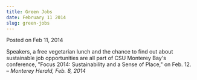 ```yaml
---
title: Green Jobs
date: February 11 2014
slug: green-jobs
---
```





<span class="date">Posted on Feb 11, 2014    </span>
<p>Speakers, a free vegetarian lunch and the chance to find out
about sustainable job opportunities are all part of CSU Monterey
Bay&apos;s conference, &quot;Focus 2014: Sustainability and a Sense of
Place,&quot; on Feb. 12.<br>
&#x2013; <em>Monterey Herald, Feb. 8, 2014</em></br></p>





